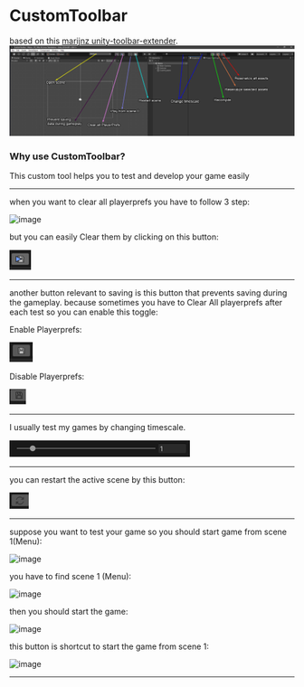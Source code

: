 # CustomToolbar
based on this [marijnz unity-toolbar-extender](https://github.com/marijnz/unity-toolbar-extender). 
![image](_readme/all.jpg)


### Why use CustomToolbar?
This custom tool helps you to test and develop your game easily

_____

when you want to clear all playerprefs you have to follow 3 step:

![image](https://user-images.githubusercontent.com/16706911/68548191-52dd4c80-03ff-11ea-85b6-e9899ab04c34.jpg)

but you can easily Clear them by clicking on this button:

![image](_readme/btnClearPrefs.jpg)
____________

another button relevant to saving is this button that prevents saving during the gameplay. because sometimes you have to Clear All playerprefs after each test so you can enable this toggle:

Enable Playerprefs:

![image](_readme/btnDisablePrefs.jpg)

Disable Playerprefs:

![image](_readme/btnDisablePrefsInactive.jpg)
____________

I usually test my games by changing timescale.

![image](_readme/timescale.jpg)
____________

you can restart the active scene by this button:

![image](_readme/btnRestartScene.jpg)
____________

suppose you want to test your game so you should start game from scene 1(Menu):

![image](https://user-images.githubusercontent.com/16706911/68548295-8371b600-0400-11ea-8737-a9da3d555df0.png)

you have to find scene 1 (Menu):

![image](https://user-images.githubusercontent.com/16706911/68548309-c2a00700-0400-11ea-9740-128368bd801a.png)

then you should start the game:

![image](https://user-images.githubusercontent.com/16706911/68548331-eebb8800-0400-11ea-9c22-6f28922e76ae.png)

this button is shortcut to start the game from scene 1:

![image](btnFirstScene)
____________



